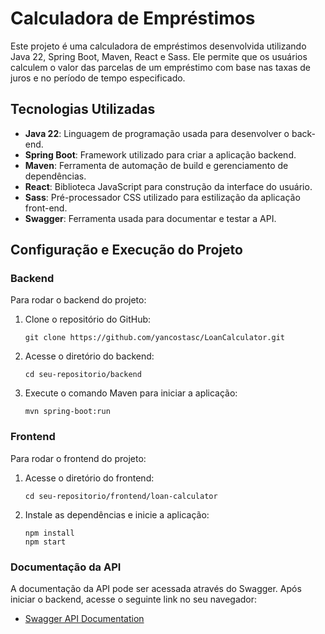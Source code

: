 # Calculadora de Empréstimos

Este projeto é uma calculadora de empréstimos desenvolvida utilizando Java 22, Spring Boot, Maven, React e Sass. 
Ele permite que os usuários calculem o valor das parcelas de um empréstimo com base nas taxas de juros e no período de tempo especificado.

## Tecnologias Utilizadas

- **Java 22**: Linguagem de programação usada para desenvolver o back-end.
- **Spring Boot**: Framework utilizado para criar a aplicação backend.
- **Maven**: Ferramenta de automação de build e gerenciamento de dependências.
- **React**: Biblioteca JavaScript para construção da interface do usuário.
- **Sass**: Pré-processador CSS utilizado para estilização da aplicação front-end.
- **Swagger**: Ferramenta usada para documentar e testar a API.

## Configuração e Execução do Projeto

### Backend

Para rodar o backend do projeto:

1. Clone o repositório do GitHub:

   ```
   git clone https://github.com/yancostasc/LoanCalculator.git
   ```

3. Acesse o diretório do backend:

   ```
   cd seu-repositorio/backend
   ```

4. Execute o comando Maven para iniciar a aplicação:

   ```
   mvn spring-boot:run
   ```

### Frontend

Para rodar o frontend do projeto:

1. Acesse o diretório do frontend:

   ```
   cd seu-repositorio/frontend/loan-calculator
   ```

2. Instale as dependências e inicie a aplicação:

   ```
   npm install
   npm start
   ```

### Documentação da API

A documentação da API pode ser acessada através do Swagger. Após iniciar o backend, acesse o seguinte link no seu navegador:

- [Swagger API Documentation](http://localhost:8080/swagger-ui.html)
